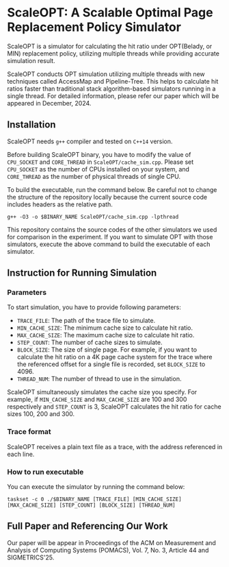 # ScaleOPT: A Scalable Optimal Page Replacement Policy Simulator 

ScaleOPT is a simulator for calculating the hit ratio under OPT(Belady, or MIN) replacement policy, utilizing multiple threads while providing accurate simulation result.

ScaleOPT conducts OPT simulation utilizing multiple threads with new techniques called AccessMap and Pipeline-Tree.
This helps to calculate hit ratios faster than traditional stack algorithm-based simulators running in a single thread.
For detailed information, please refer our paper which will be appeared in December, 2024.


## Installation

ScaleOPT needs `g++` compiler and tested on `C++14` version.

Before building ScaleOPT binary, you have to modify the value of `CPU_SOCKET` and `CORE_THREAD` in `ScaleOPT/cache_sim.cpp`.
Please set `CPU_SOCKET` as the number of CPUs installed on your system, and `CORE_THREAD` as the number of physical threads of single CPU.

To build the executable, run the command below.
Be careful not to change the structure of the repository locally because the current source code includes headers as the relative path.

```
g++ -O3 -o $BINARY_NAME ScaleOPT/cache_sim.cpp -lpthread
```

This repository contains the source codes of the other simulators we used for comparison in the experiment. 
If you want to simulate OPT with those simulators, execute the above command to build the executable of each simulator.



## Instruction for Running Simulation

### Parameters
To start simulation, you have to provide following parameters:

* `TRACE_FILE`: The path of the trace file to simulate.
* `MIN_CACHE_SIZE`: The minimum cache size to calculate hit ratio.
* `MAX_CACHE_SIZE`: The maximum cache size to calculate hit ratio.
* `STEP_COUNT`: The number of cache sizes to simulate.
* `BLOCK_SIZE`: The size of single page. For example, if you want to calculate the hit ratio on a 4K page cache system for the trace where the referenced offset for a single file is recorded, set `BLOCK_SIZE` to 4096.
* `THREAD_NUM`: The number of thread to use in the simulation.

ScaleOPT simultaneously simulates the cache size you specify.
For example, if `MIN_CACHE_SIZE` and `MAX_CACHE_SIZE` are 100 and 300 respectively and `STEP_COUNT` is 3, ScaleOPT calculates the hit ratio for cache sizes 100, 200 and 300.

### Trace format
ScaleOPT receives a plain text file as a trace, with the address referenced in each line.

### How to run executable
You can execute the simulator by running the command below:
```
taskset -c 0 ./$BINARY_NAME [TRACE_FILE] [MIN_CACHE_SIZE] [MAX_CACHE_SIZE] [STEP_COUNT] [BLOCK_SIZE] [THREAD_NUM]
```




## Full Paper and Referencing Our Work

Our paper will be appear in Proceedings of the ACM on Measurement and Analysis of Computing Systems (POMACS), Vol. 7, No. 3, Article 44 and SIGMETRICS'25.

